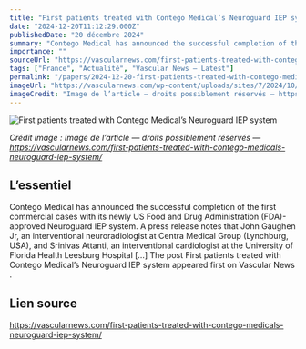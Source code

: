 ```yaml
---
title: "First patients treated with Contego Medical’s Neuroguard IEP system"
date: "2024-12-20T11:12:29.000Z"
publishedDate: "20 décembre 2024"
summary: "Contego Medical has announced the successful completion of the first commercial cases with its newly US Food and Drug Administration (FDA)-approved Neuroguard IEP system. A press release notes that John Gaughen Jr, an interventional neuroradiologist at Centra Medical Group (Lynchburg, USA), and Srinivas Attanti, an interventional cardiologist at the University of Florida Health Leesburg Hospital [&#8230;] The post First patients treated with Contego Medical&#8217;s Neuroguard IEP system appeared first on Vascular News ."
importance: ""
sourceUrl: "https://vascularnews.com/first-patients-treated-with-contego-medicals-neuroguard-iep-system/"
tags: ["France", "Actualité", "Vascular News — Latest"]
permalink: "/papers/2024-12-20-first-patients-treated-with-contego-medicals-neuroguard-iep-system"
imageUrl: "https://vascularnews.com/wp-content/uploads/sites/7/2024/10/Neuroguard_Hero_Shot_tipretouchsmall-web.png"
imageCredit: "Image de l’article — droits possiblement réservés — https://vascularnews.com/first-patients-treated-with-contego-medicals-neuroguard-iep-system/"
---
```


![First patients treated with Contego Medical’s Neuroguard IEP system](https://vascularnews.com/wp-content/uploads/sites/7/2024/10/Neuroguard_Hero_Shot_tipretouchsmall-web.png)

*Crédit image : Image de l’article — droits possiblement réservés — https://vascularnews.com/first-patients-treated-with-contego-medicals-neuroguard-iep-system/*

## L’essentiel

Contego Medical has announced the successful completion of the first commercial cases with its newly US Food and Drug Administration (FDA)-approved Neuroguard IEP system. A press release notes that John Gaughen Jr, an interventional neuroradiologist at Centra Medical Group (Lynchburg, USA), and Srinivas Attanti, an interventional cardiologist at the University of Florida Health Leesburg Hospital [&#8230;] The post First patients treated with Contego Medical&#8217;s Neuroguard IEP system appeared first on Vascular News .

## Lien source

https://vascularnews.com/first-patients-treated-with-contego-medicals-neuroguard-iep-system/

